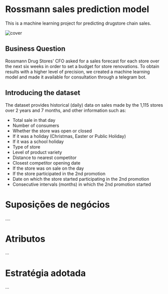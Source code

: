 # Rossmann sales prediction model
This is a machine learning project for predicting drugstore chain sales.

![cover](https://github.com/GabrielAlvesDS/DataScience_em_Producao/blob/main/img/business_image2.png)

## Business Question
Rossmann Drug Stores' CFO asked for a sales forecast for each store over the next six weeks in order to set a budget for store renovations. To obtain results with a higher level of precision, we created a machine learning model and made it available for consultation through a telegram bot.
## Introducing the dataset
The dataset provides historical (daily) data on sales made by the 1,115 stores over 2 years and 7 months, and other information such as:
- Total sale in that day
- Number of consumers
- Whether the store was open or closed
- If it was a holiday (Christmas, Easter or Public Holiday)
- If it was a school holiday
- Type of store
- Level of product variety
- Distance to nearest competitor
- Closest competitor opening date
- If the store was on sale on the day
- If the store participated in the 2nd promotion
- Date on which the store started participating in the 2nd promotion
- Consecutive intervals (months) in which the 2nd promotion started

# Suposições de negócios
....

# Atributos
...

# Estratégia adotada
...

#
